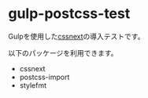 # gulp-postcss-test
Gulpを使用した[cssnext](http://cssnext.io/)の導入テストです。

以下のパッケージを利用できます。

- cssnext
- postcss-import
- stylefmt
